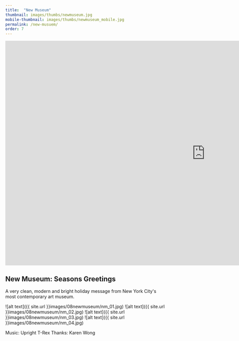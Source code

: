 ```yaml
---
title:  "New Museum"
thumbnail: images/thumbs/newmuseum.jpg
mobile-thumbnail: images/thumbs/newmuseum_mobile.jpg
permalink: /new-musuem/
order: 7
---
```


<div class='embed-container'>
 <iframe src="https://player.vimeo.com/video/114090705?color=f16961&title=0&byline=0&portrait=0" width="1250" height="703" frameborder="0" webkitallowfullscreen mozallowfullscreen allowfullscreen></iframe>
</div>


## New Museum: Seasons Greetings
A very clean, modern and bright holiday message from New York City's most contemporary art museum.


![alt text]({{ site.url }}images/08newmuseum/nm_01.jpg)
![alt text]({{ site.url }}images/08newmuseum/nm_02.jpg)
![alt text]({{ site.url }}images/08newmuseum/nm_03.jpg)
![alt text]({{ site.url }}images/08newmuseum/nm_04.jpg)

Music: Upright T-Rex
Thanks:  Karen Wong